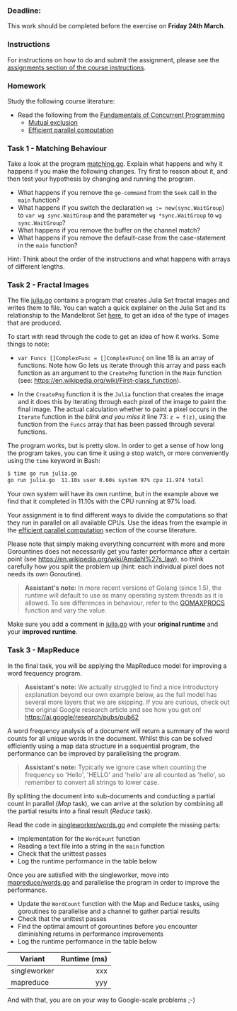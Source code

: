 ### Deadline:

This work should be completed before the exercise on **Friday 24th March**.

### Instructions

For instructions on how to do and submit the assignment, please see the
[assignments section of the course instructions](https://gits-15.sys.kth.se/inda-21/course-instructions#assignments).

### Homework

Study the following course literature:

- Read the following from the [Fundamentals of Concurrent Programming](http://yourbasic.org/golang/concurrent-programming/)
  - [Mutual exclusion](http://yourbasic.org/golang/mutex-explained/)
  - [Efficient parallel computation](http://yourbasic.org/golang/efficient-parallel-computation/)

### Task 1 - Matching Behaviour

Take a look at the program [matching.go](src/matching.go). Explain what happens and why it happens if you make the following changes. Try first to reason about it, and then test your hypothesis by changing and running the program.

- What happens if you remove the `go-command` from the `Seek` call in the `main` function?
- What happens if you switch the declaration `wg := new(sync.WaitGroup`) to `var wg sync.WaitGroup` and the parameter `wg *sync.WaitGroup` to `wg sync.WaitGroup`?
- What happens if you remove the buffer on the channel match?
- What happens if you remove the default-case from the case-statement in the `main` function?

Hint: Think about the order of the instructions and what happens with arrays of different lengths.

### Task 2 - Fractal Images

The file [julia.go](src/julia.go) contains a program that creates Julia Set
fractal images and writes them to file. You can watch a quick explainer on the Julia Set
and its relationship to the Mandelbrot Set
[here](https://www.youtube.com/watch?v=mg4bp7G0D3s), to get an idea of the type
of images that are produced.

To start with read through the code to get an idea of how it works. Some things
to note:

- `var Funcs []ComplexFunc = []ComplexFunc{` on line 18 is an array of functions.
  Note how Go lets us iterate through this array and pass each function as an
  argument to the `CreatePng` function in the `Main` function (see:
  https://en.wikipedia.org/wiki/First-class_function).

- In the `CreatePng` function it is the `Julia` function that creates the image and it does this by iterating through each pixel of the image to paint the final
  image. The actual calculation whether to paint a pixel occurs in the `Iterate`
  function in the _blink and you miss it_ line 73: `z = f(z)`, using the function from the `Funcs` array that has been passed through several functions.

The program works, but is pretty slow. In order to get a sense of how long the
program takes, you can time it using a stop watch, or more conveniently using
the `time` keyword in Bash:

```bash
$ time go run julia.go
go run julia.go  11.10s user 0.60s system 97% cpu 11.974 total
```

Your own system will have its own runtime, but in the example above we find that
it completed in 11.10s with the CPU running at 97% load.

Your assignment is to find different ways to divide the computations so that
they run in parallel on all available CPUs. Use the ideas from the example in
the [efficient parallel
computation](http://yourbasic.org/golang/efficient-parallel-computation/)
section of the course literature.

Please note that simply making everything concurrent with more and more Gorountines does not necessarily get you faster performance after a certain point (see https://en.wikipedia.org/wiki/Amdahl%27s_law), so think carefully how you split the problem up (hint: each individual pixel does not needs its own Goroutine).

> **Assistant's note:** In more recent versions of Golang (since 1.5), the runtime will default to use as many operating system threads as it is allowed. To see differences in behaviour, refer to the [GOMAXPROCS](https://golang.org/pkg/runtime/#GOMAXPROCS) function and vary the value.

Make sure you add a comment in [julia.go](src/julia.go) with your **original
runtime** and your **improved runtime**.

### Task 3 - MapReduce

In the final task, you will be applying the MapReduce model for improving a word frequency program.

> **Assistant's note:** We actually struggled to find a nice introductory explanation beyond our own example below, as the full model has several more layers that we are skipping. If you are curious, check out the original Google research article and see how you get on! https://ai.google/research/pubs/pub62

A word frequency analysis of a document will return a summary of the word counts for all unique words in the document. Whilst this can be solved efficiently using a map data structure in a sequential program, the performance can be improved by parallelising the program.

> **Assistant's note:** Typically we ignore case when counting the frequency so 'Hello', 'HELLO' and 'hello' are all counted as 'hello', so remember to convert all strings to lower case.

By splitting the document into sub-documents and conducting a partial count in parallel (_Map_ task), we can arrive at the solution by combining all the partial results into a final result (_Reduce_ task).

Read the code in [singleworker/words.go](src/singleworker/words.go) and complete the missing parts:

- Implementation for the `WordCount` function
- Reading a text file into a string in the `main` function
- Check that the unittest passes
- Log the runtime performance in the table below

Once you are satisfied with the singleworker, move into [mapreduce/words.go](src/mapreduce/words.go) and parallelise the program in order to improve the performance.

- Update the `WordCount` function with the Map and Reduce tasks, using goroutines to parallelise and a channel to gather partial results
- Check that the unittest passes
- Find the optimal amount of gorountines before you encounter diminishing returns in performance improvements
- Log the runtime performance in the table below

| Variant      | Runtime (ms) |
| ------------ | -----------: |
| singleworker |          xxx |
| mapreduce    |          yyy |

And with that, you are on your way to Google-scale problems ;-)
